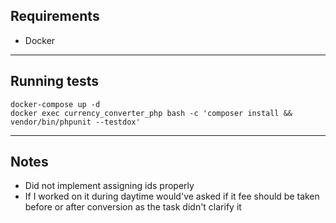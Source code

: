 
## Requirements

- Docker

---

## Running tests

```shell
docker-compose up -d
docker exec currency_converter_php bash -c 'composer install && vendor/bin/phpunit --testdox'
```

--- 

## Notes

* Did not implement assigning ids properly
* If I worked on it during daytime would've asked if it fee should be taken before or after conversion as the task didn't clarify it
